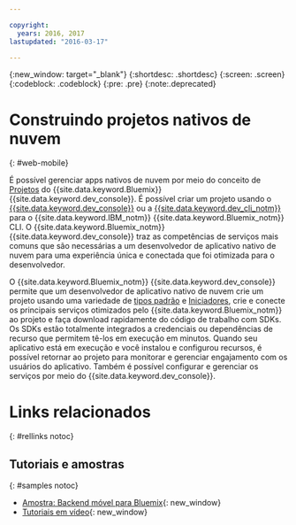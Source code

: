 ```yaml
---

copyright:
  years: 2016, 2017
lastupdated: "2016-03-17"

---
```

{:new_window: target="_blank"}
{:shortdesc: .shortdesc}
{:screen: .screen}
{:codeblock: .codeblock}
{:pre: .pre}
{:note:.deprecated}

# Construindo projetos nativos de nuvem
{: #web-mobile}

É possível gerenciar apps nativos de nuvem por meio do conceito de [Projetos](projects.html) do {{site.data.keyword.Bluemix}} {{site.data.keyword.dev_console}}. É possível criar um projeto usando o [{{site.data.keyword.dev_console}}](devex.html) ou a [{{site.data.keyword.dev_cli_notm}}](dev_cli.html) para o {{site.data.keyword.IBM_notm}} {{site.data.keyword.Bluemix_notm}} CLI. O {{site.data.keyword.Bluemix_notm}} {{site.data.keyword.dev_console}} traz as competências de serviços mais comuns que são necessárias a um desenvolvedor de aplicativo nativo de nuvem para uma experiência única e conectada que foi otimizada para o desenvolvedor.

O {{site.data.keyword.Bluemix_notm}} {{site.data.keyword.dev_console}} permite que um desenvolvedor de aplicativo nativo de nuvem crie um projeto usando uma variedade de [tipos padrão](patterns.html) e [Iniciadores](starters.html), crie e conecte os principais serviços otimizados pelo {{site.data.keyword.Bluemix_notm}} ao projeto e faça download rapidamente do código de trabalho com SDKs. Os SDKs estão totalmente integrados a credenciais ou dependências de recurso que permitem tê-los em execução em minutos. Quando seu aplicativo está em execução e você instalou e configurou recursos, é possível retornar ao projeto para monitorar e gerenciar engajamento com os usuários do aplicativo. Também é possível configurar e gerenciar os serviços por meio do {{site.data.keyword.dev_console}}.

<!--
While the {{site.data.keyword.Bluemix_notm}} {{site.data.keyword.dev_console}} provides an integrated development experience, some developers might still want to have finer-grained control and wire services together manually. If this is your preferred approach, you might want to consider using the [{{site.data.keyword.mobilefirstbp}} Starter boilerplate](try_mobile.html).
-->

<!--With {{site.data.keyword.Bluemix}} Mobile services, you can incorporate pre-built, managed, and scalable cloud services into your mobile applications. You can focus on building your mobile apps, instead of the complexities of managing the back-end infrastructure.

The Mobile dashboard provides an integrated experience on {{site.data.keyword.Bluemix_notm}} where you can create mobile projects easily from within the dashboard.
-->


# Links relacionados
{: #rellinks notoc}

## Tutoriais e amostras
{: #samples notoc}

* [Amostra: Backend móvel para Bluemix](https://github.com/ibm-bluemix-mobile-services/mobiledashboard-storecatalog-backend){: new_window}
* [Tutoriais em vídeo](https://www.youtube.com/channel/UCRW4t4Hzm9gzuiq5naERkCw){: new_window}
